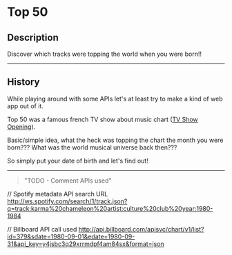 # Top 50 #

## Description ##

Discover which tracks were topping the world when you were born!!

---

## History ##

While playing around with some APIs let's at least try to make a kind of web app out of it.

Top 50 was a famous french TV show about music chart ([TV Show Opening](http://www.youtube.com/watch?v=aL-2xBZlTqw)).

Basic/simple idea, what the heck was topping the chart the month you were born??? What was the world musical universe back then???

So simply put your date of birth and let's find out!

---

> "TODO - Comment APIs used"

// Spotify metadata API search URL
http://ws.spotify.com/search/1/track.json?q=track:karma%20chameleon%20artist:culture%20club%20year:1980-1984

// Billboard API call used
http://api.billboard.com/apisvc/chart/v1/list?id=379&sdate=1980-09-01&edate=1980-09-31&api_key=y4jsbc3q29xrrmdpf4am84sx&format=json
